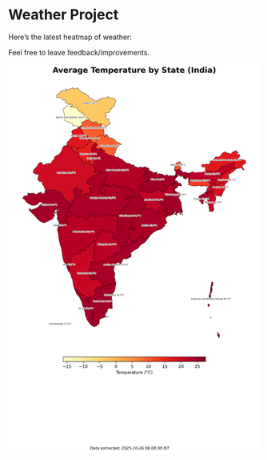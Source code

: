 # Weather Project

Here’s the latest heatmap of weather:

Feel free to leave feedback/improvements.

![India Heatmap](docs/assets/india_heatmap.png?v=FD6BA9)
